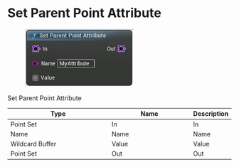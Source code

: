 # Set Parent Point Attribute

<div align="left" data-full-width="false">

<figure><img src="Set_Parent_Point_Attribute.png" alt=""><figcaption></figcaption></figure>

</div>

Set Parent Point Attribute

<table>
<thead><tr><th width="250">Type</th><th width="200">Name</th><th>Description</th></tr></thead>
<tbody>
<tr><td>Point Set</td><td>In</td><td>In</td></tr>
<tr><td>Name</td><td>Name</td><td>Name</td></tr>
<tr><td>Wildcard Buffer</td><td>Value</td><td>Value</td></tr>
<tr><td>Point Set</td><td>Out</td><td>Out</td></tr>
</tbody>
</table>